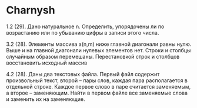 # Charnysh

1.2 (29). Дано натуральное n. Определить, упорядочены ли по возрастанию или по убыванию цифры в записи этого числа.

3.2 (28). Элементы массива a(n,m) ниже главной диагонали равны нулю.
Выше и на главной диагонали нулевых элементов нет. Строки и
столбцы случайным образом перемешаны. Перестановкой строк и
столбцов восстановить исходный массив

4.2 (28). Даны два текстовых файла. Первый файл содержит произвольный
текст, второй – пары слов, каждая пара располагается в отдельной
строке. Каждое первое слово в паре считается заменяемым, а второе
– заменяющим. Найти в первом файле все заменяемые слова и
заменить их на заменяющие.
